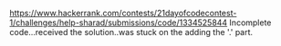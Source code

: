 https://www.hackerrank.com/contests/21dayofcodecontest-1/challenges/help-sharad/submissions/code/1334525844
Incomplete code...received the solution..was stuck on the adding the '.' part.